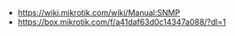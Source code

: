 - https://wiki.mikrotik.com/wiki/Manual:SNMP
- https://box.mikrotik.com/f/a41daf63d0c14347a088/?dl=1

